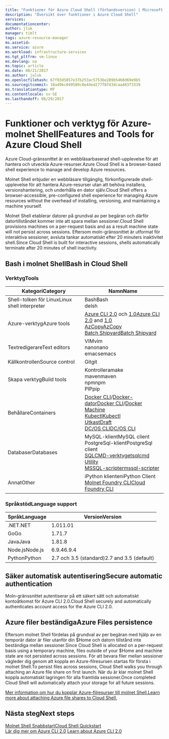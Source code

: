 ```yaml
---
title: "Funktioner för Azure Cloud Shell (förhandsversion) | Microsoft Docs"
description: "Översikt över funktioner i Azure Cloud Shell"
services: 
documentationcenter: 
author: jluk
manager: timlt
tags: azure-resource-manager
ms.assetid: 
ms.service: azure
ms.workload: infrastructure-services
ms.tgt_pltfrm: vm-linux
ms.devlang: na
ms.topic: article
ms.date: 08/21/2017
ms.author: juluk
ms.openlocfilehash: 67f03d5857e37b253ac57536e289b5468d69e9b5
ms.sourcegitcommit: 18ad9bc049589c8e44ed277f8f43dcaa483f3339
ms.translationtype: MT
ms.contentlocale: sv-SE
ms.lasthandoff: 08/29/2017
---
```

# <a name="features-and-tools-for-azure-cloud-shell"></a><span data-ttu-id="f5c1a-103">Funktioner och verktyg för Azure-molnet Shell</span><span class="sxs-lookup"><span data-stu-id="f5c1a-103">Features and Tools for Azure Cloud Shell</span></span>
<span data-ttu-id="f5c1a-104">Azure Cloud-gränssnittet är en webbläsarbaserad shell-upplevelse för att hantera och utveckla Azure-resurser.</span><span class="sxs-lookup"><span data-stu-id="f5c1a-104">Azure Cloud Shell is a browser-based shell experience to manage and develop Azure resources.</span></span>

<span data-ttu-id="f5c1a-105">Molnet Shell erbjuder en webbläsare tillgänglig, förkonfigurerade shell-upplevelse för att hantera Azure-resurser utan att behöva installera, versionshantering, och underhålla en dator själv.</span><span class="sxs-lookup"><span data-stu-id="f5c1a-105">Cloud Shell offers a browser-accessible, pre-configured shell experience for managing Azure resources without the overhead of installing, versioning, and maintaining a machine yourself.</span></span>

<span data-ttu-id="f5c1a-106">Molnet Shell etablerar datorer på grundval av per begäran och därför datortillståndet kommer inte att spara mellan sessioner.</span><span class="sxs-lookup"><span data-stu-id="f5c1a-106">Cloud Shell provisions machines on a per-request basis and as a result machine state will not persist across sessions.</span></span> <span data-ttu-id="f5c1a-107">Eftersom moln-gränssnittet är utformat för interaktiva sessioner, avsluta tankar automatiskt efter 20 minuters inaktivitet shell.</span><span class="sxs-lookup"><span data-stu-id="f5c1a-107">Since Cloud Shell is built for interactive sessions, shells automatically terminate after 20 minutes of shell inactivity.</span></span>

## <a name="bash-in-cloud-shell"></a><span data-ttu-id="f5c1a-108">Bash i molnet Shell</span><span class="sxs-lookup"><span data-stu-id="f5c1a-108">Bash in Cloud Shell</span></span>
### <a name="tools"></a><span data-ttu-id="f5c1a-109">Verktyg</span><span class="sxs-lookup"><span data-stu-id="f5c1a-109">Tools</span></span>
|<span data-ttu-id="f5c1a-110">Kategori</span><span class="sxs-lookup"><span data-stu-id="f5c1a-110">Category</span></span>   |<span data-ttu-id="f5c1a-111">Namn</span><span class="sxs-lookup"><span data-stu-id="f5c1a-111">Name</span></span>   |
|---|---|
|<span data-ttu-id="f5c1a-112">Shell-tolken för Linux</span><span class="sxs-lookup"><span data-stu-id="f5c1a-112">Linux shell interpreter</span></span>|<span data-ttu-id="f5c1a-113">Bash</span><span class="sxs-lookup"><span data-stu-id="f5c1a-113">Bash</span></span><br> <span data-ttu-id="f5c1a-114">del</span><span class="sxs-lookup"><span data-stu-id="f5c1a-114">sh</span></span>               |
|<span data-ttu-id="f5c1a-115">Azure-verktyg</span><span class="sxs-lookup"><span data-stu-id="f5c1a-115">Azure tools</span></span>            |<span data-ttu-id="f5c1a-116">[Azure CLI 2.0](https://github.com/Azure/azure-cli) och [1.0](https://github.com/Azure/azure-xplat-cli)</span><span class="sxs-lookup"><span data-stu-id="f5c1a-116">[Azure CLI 2.0](https://github.com/Azure/azure-cli) and [1.0](https://github.com/Azure/azure-xplat-cli)</span></span><br> [<span data-ttu-id="f5c1a-117">AzCopy</span><span class="sxs-lookup"><span data-stu-id="f5c1a-117">AzCopy</span></span>](https://docs.microsoft.com/azure/storage/storage-use-azcopy)<br> [<span data-ttu-id="f5c1a-118">Batch Shipyard</span><span class="sxs-lookup"><span data-stu-id="f5c1a-118">Batch Shipyard</span></span>](https://github.com/Azure/batch-shipyard)     |
|<span data-ttu-id="f5c1a-119">Textredigerare</span><span class="sxs-lookup"><span data-stu-id="f5c1a-119">Text editors</span></span>           |<span data-ttu-id="f5c1a-120">VIM</span><span class="sxs-lookup"><span data-stu-id="f5c1a-120">vim</span></span><br> <span data-ttu-id="f5c1a-121">nano</span><span class="sxs-lookup"><span data-stu-id="f5c1a-121">nano</span></span><br> <span data-ttu-id="f5c1a-122">emacs</span><span class="sxs-lookup"><span data-stu-id="f5c1a-122">emacs</span></span>       |
|<span data-ttu-id="f5c1a-123">Källkontrollen</span><span class="sxs-lookup"><span data-stu-id="f5c1a-123">Source control</span></span>         |<span data-ttu-id="f5c1a-124">Git</span><span class="sxs-lookup"><span data-stu-id="f5c1a-124">git</span></span>                    |
|<span data-ttu-id="f5c1a-125">Skapa verktyg</span><span class="sxs-lookup"><span data-stu-id="f5c1a-125">Build tools</span></span>            |<span data-ttu-id="f5c1a-126">Kontrollera</span><span class="sxs-lookup"><span data-stu-id="f5c1a-126">make</span></span><br> <span data-ttu-id="f5c1a-127">maven</span><span class="sxs-lookup"><span data-stu-id="f5c1a-127">maven</span></span><br> <span data-ttu-id="f5c1a-128">npm</span><span class="sxs-lookup"><span data-stu-id="f5c1a-128">npm</span></span><br> <span data-ttu-id="f5c1a-129">PIP</span><span class="sxs-lookup"><span data-stu-id="f5c1a-129">pip</span></span>         |
|<span data-ttu-id="f5c1a-130">Behållare</span><span class="sxs-lookup"><span data-stu-id="f5c1a-130">Containers</span></span>             |<span data-ttu-id="f5c1a-131">[Docker CLI](https://github.com/docker/cli)/[Docker-dator](https://github.com/docker/machine)</span><span class="sxs-lookup"><span data-stu-id="f5c1a-131">[Docker CLI](https://github.com/docker/cli)/[Docker Machine](https://github.com/docker/machine)</span></span><br> [<span data-ttu-id="f5c1a-132">Kubectl</span><span class="sxs-lookup"><span data-stu-id="f5c1a-132">Kubectl</span></span>](https://kubernetes.io/docs/user-guide/kubectl-overview/)<br> [<span data-ttu-id="f5c1a-133">Utkast</span><span class="sxs-lookup"><span data-stu-id="f5c1a-133">Draft</span></span>](https://github.com/Azure/draft)<br> [<span data-ttu-id="f5c1a-134">DC/OS CLI</span><span class="sxs-lookup"><span data-stu-id="f5c1a-134">DC/OS CLI</span></span>](https://github.com/dcos/dcos-cli)         |
|<span data-ttu-id="f5c1a-135">Databaser</span><span class="sxs-lookup"><span data-stu-id="f5c1a-135">Databases</span></span>              |<span data-ttu-id="f5c1a-136">MySQL-klient</span><span class="sxs-lookup"><span data-stu-id="f5c1a-136">MySQL client</span></span><br> <span data-ttu-id="f5c1a-137">PostgreSql-klient</span><span class="sxs-lookup"><span data-stu-id="f5c1a-137">PostgreSql client</span></span><br> [<span data-ttu-id="f5c1a-138">SQLCMD-verktyget</span><span class="sxs-lookup"><span data-stu-id="f5c1a-138">sqlcmd Utility</span></span>](https://docs.microsoft.com/sql/tools/sqlcmd-utility)<br> [<span data-ttu-id="f5c1a-139">MSSQL-scripter</span><span class="sxs-lookup"><span data-stu-id="f5c1a-139">mssql-scripter</span></span>](https://github.com/Microsoft/sql-xplat-cli) |
|<span data-ttu-id="f5c1a-140">Annat</span><span class="sxs-lookup"><span data-stu-id="f5c1a-140">Other</span></span>                  |<span data-ttu-id="f5c1a-141">iPython klienten</span><span class="sxs-lookup"><span data-stu-id="f5c1a-141">iPython Client</span></span><br> [<span data-ttu-id="f5c1a-142">Molnet Foundry CLI</span><span class="sxs-lookup"><span data-stu-id="f5c1a-142">Cloud Foundry CLI</span></span>](https://github.com/cloudfoundry/cli)<br> |

### <a name="language-support"></a><span data-ttu-id="f5c1a-143">Språkstöd</span><span class="sxs-lookup"><span data-stu-id="f5c1a-143">Language support</span></span>
|<span data-ttu-id="f5c1a-144">Språk</span><span class="sxs-lookup"><span data-stu-id="f5c1a-144">Language</span></span>   |<span data-ttu-id="f5c1a-145">Version</span><span class="sxs-lookup"><span data-stu-id="f5c1a-145">Version</span></span>   |
|---|---|
|<span data-ttu-id="f5c1a-146">.NET</span><span class="sxs-lookup"><span data-stu-id="f5c1a-146">.NET</span></span>       |<span data-ttu-id="f5c1a-147">1.01</span><span class="sxs-lookup"><span data-stu-id="f5c1a-147">1.01</span></span>       |
|<span data-ttu-id="f5c1a-148">Go</span><span class="sxs-lookup"><span data-stu-id="f5c1a-148">Go</span></span>         |<span data-ttu-id="f5c1a-149">1.7</span><span class="sxs-lookup"><span data-stu-id="f5c1a-149">1.7</span></span>        |
|<span data-ttu-id="f5c1a-150">Java</span><span class="sxs-lookup"><span data-stu-id="f5c1a-150">Java</span></span>       |<span data-ttu-id="f5c1a-151">1.8</span><span class="sxs-lookup"><span data-stu-id="f5c1a-151">1.8</span></span>        |
|<span data-ttu-id="f5c1a-152">Node.js</span><span class="sxs-lookup"><span data-stu-id="f5c1a-152">Node.js</span></span>    |<span data-ttu-id="f5c1a-153">6.9.4</span><span class="sxs-lookup"><span data-stu-id="f5c1a-153">6.9.4</span></span>      |
|<span data-ttu-id="f5c1a-154">Python</span><span class="sxs-lookup"><span data-stu-id="f5c1a-154">Python</span></span>     |<span data-ttu-id="f5c1a-155">2.7 och 3.5 (standard)</span><span class="sxs-lookup"><span data-stu-id="f5c1a-155">2.7 and 3.5 (default)</span></span>|

## <a name="secure-automatic-authentication"></a><span data-ttu-id="f5c1a-156">Säker automatisk autentisering</span><span class="sxs-lookup"><span data-stu-id="f5c1a-156">Secure automatic authentication</span></span>
<span data-ttu-id="f5c1a-157">Moln-gränssnittet autentiserar på ett säkert sätt och automatiskt kontoåtkomst för Azure CLI 2.0.</span><span class="sxs-lookup"><span data-stu-id="f5c1a-157">Cloud Shell securely and automatically authenticates account access for the Azure CLI 2.0.</span></span>

## <a name="azure-files-persistence"></a><span data-ttu-id="f5c1a-158">Azure filer beständiga</span><span class="sxs-lookup"><span data-stu-id="f5c1a-158">Azure Files persistence</span></span>
<span data-ttu-id="f5c1a-159">Eftersom molnet Shell fördelas på grundval av per begäran med hjälp av en temporär dator är filer utanför din $Home och datorn tillstånd inte beständiga mellan sessioner.</span><span class="sxs-lookup"><span data-stu-id="f5c1a-159">Since Cloud Shell is allocated on a per-request basis using a temporary machine, files outside of your $Home and machine state are not persisted across sessions.</span></span>
<span data-ttu-id="f5c1a-160">För att bevara filer mellan sessioner vägleder dig genom att koppla en Azure-filresursen startas för första i molnet Shell.</span><span class="sxs-lookup"><span data-stu-id="f5c1a-160">To persist files across sessions, Cloud Shell walks you through attaching an Azure file share on first launch.</span></span>
<span data-ttu-id="f5c1a-161">När du är klar molnet Shell koppla automatiskt lagringen för alla framtida sessioner.</span><span class="sxs-lookup"><span data-stu-id="f5c1a-161">Once completed Cloud Shell will automatically attach your storage for all future sessions.</span></span>

[<span data-ttu-id="f5c1a-162">Mer information om hur du kopplar Azure-filresurser till molnet Shell.</span><span class="sxs-lookup"><span data-stu-id="f5c1a-162">Learn more about attaching Azure file shares to Cloud Shell.</span></span>](persisting-shell-storage.md)

## <a name="next-steps"></a><span data-ttu-id="f5c1a-163">Nästa steg</span><span class="sxs-lookup"><span data-stu-id="f5c1a-163">Next steps</span></span>
[<span data-ttu-id="f5c1a-164">Molnet Shell Snabbstart</span><span class="sxs-lookup"><span data-stu-id="f5c1a-164">Cloud Shell Quickstart</span></span>](quickstart.md) <br><span data-ttu-id="f5c1a-165">
[Lär dig mer om Azure CLI 2.0](https://docs.microsoft.com/cli/azure/)</span><span class="sxs-lookup"><span data-stu-id="f5c1a-165">
[Learn about Azure CLI 2.0](https://docs.microsoft.com/cli/azure/)</span></span> <br>